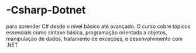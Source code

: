 # -Csharp-Dotnet
para aprender C# desde o nível básico até avançado. O curso cobre tópicos essenciais como sintaxe básica, programação orientada a objetos, manipulação de dados, tratamento de exceções, e desenvolvimento com .NET
